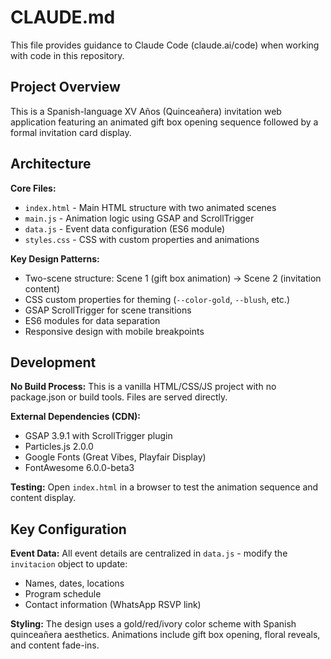 # CLAUDE.md

This file provides guidance to Claude Code (claude.ai/code) when working with code in this repository.

## Project Overview

This is a Spanish-language XV Años (Quinceañera) invitation web application featuring an animated gift box opening sequence followed by a formal invitation card display.

## Architecture

**Core Files:**
- `index.html` - Main HTML structure with two animated scenes
- `main.js` - Animation logic using GSAP and ScrollTrigger
- `data.js` - Event data configuration (ES6 module)
- `styles.css` - CSS with custom properties and animations

**Key Design Patterns:**
- Two-scene structure: Scene 1 (gift box animation) → Scene 2 (invitation content)
- CSS custom properties for theming (`--color-gold`, `--blush`, etc.)
- GSAP ScrollTrigger for scene transitions
- ES6 modules for data separation
- Responsive design with mobile breakpoints

## Development

**No Build Process:** This is a vanilla HTML/CSS/JS project with no package.json or build tools. Files are served directly.

**External Dependencies (CDN):**
- GSAP 3.9.1 with ScrollTrigger plugin
- Particles.js 2.0.0
- Google Fonts (Great Vibes, Playfair Display)
- FontAwesome 6.0.0-beta3

**Testing:** Open `index.html` in a browser to test the animation sequence and content display.

## Key Configuration

**Event Data:** All event details are centralized in `data.js` - modify the `invitacion` object to update:
- Names, dates, locations
- Program schedule
- Contact information (WhatsApp RSVP link)

**Styling:** The design uses a gold/red/ivory color scheme with Spanish quinceañera aesthetics. Animations include gift box opening, floral reveals, and content fade-ins.